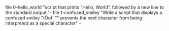 file 0-hello_world "script that prints “Hello, World”, followed by a new line to the standard output."-
file 1-confused_smiley "Write a script that displays a confused smiley "(Ôo)' "\" prevents the next character from being interpreted as a special character" -
